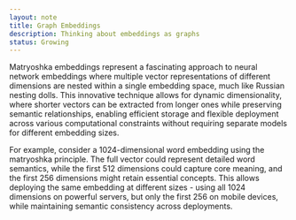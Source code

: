 ```yaml
---
layout: note
title: Graph Embeddings
description: Thinking about embeddings as graphs
status: Growing
---
```


Matryoshka embeddings represent a fascinating approach to neural network embeddings where multiple vector
representations of different dimensions are nested within a single embedding space, much like Russian nesting dolls.
This innovative technique allows for dynamic dimensionality, where shorter vectors can be extracted from longer ones
while preserving semantic relationships, enabling efficient storage and flexible deployment across various computational
constraints without requiring separate models for different embedding sizes.

For example, consider a 1024-dimensional word embedding using the matryoshka principle. The full vector could represent
detailed word semantics, while the first 512 dimensions could capture core meaning, and the first 256 dimensions might
retain essential concepts. This allows deploying the same embedding at different sizes - using all 1024 dimensions on
powerful servers, but only the first 256 on mobile devices, while maintaining semantic consistency across deployments.
